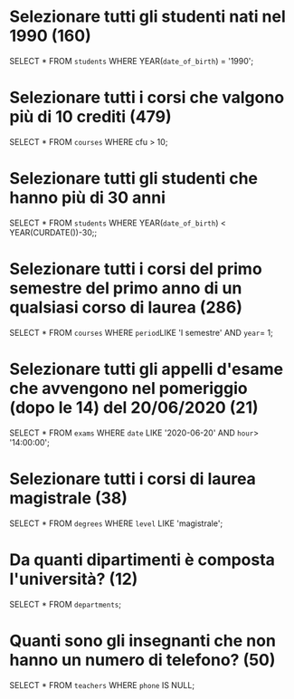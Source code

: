 # Selezionare tutti gli studenti nati nel 1990 (160)

SELECT \* FROM `students` WHERE YEAR(`date_of_birth`) = '1990';

# Selezionare tutti i corsi che valgono più di 10 crediti (479)

SELECT \* FROM `courses` WHERE cfu > 10;

# Selezionare tutti gli studenti che hanno più di 30 anni

SELECT \* FROM `students` WHERE YEAR(`date_of_birth`) < YEAR(CURDATE())-30;;

# Selezionare tutti i corsi del primo semestre del primo anno di un qualsiasi corso di laurea (286)

SELECT \* FROM `courses` WHERE `period`LIKE 'I semestre' AND `year`= 1;

# Selezionare tutti gli appelli d'esame che avvengono nel pomeriggio (dopo le 14) del 20/06/2020 (21)

SELECT \* FROM `exams` WHERE `date` LIKE '2020-06-20' AND `hour`> '14:00:00';

# Selezionare tutti i corsi di laurea magistrale (38)

SELECT \* FROM `degrees` WHERE `level` LIKE 'magistrale';

# Da quanti dipartimenti è composta l'università? (12)

SELECT \* FROM `departments`;

# Quanti sono gli insegnanti che non hanno un numero di telefono? (50)

SELECT \* FROM `teachers` WHERE `phone` IS NULL;
